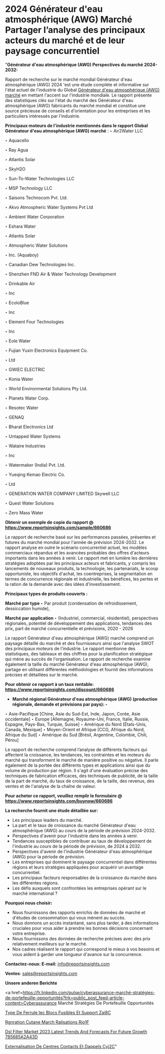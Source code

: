 # 2024 Générateur d'eau atmosphérique (AWG) Marché Partager l’analyse des principaux acteurs du marché et de leur paysage concurrentiel

"<strong>Générateur d'eau atmosphérique (AWG) Perspectives du marché 2024-2032:</strong>

Rapport de recherche sur le marché mondial Générateur d'eau atmosphérique (AWG) 2024 'est une étude complète et informative sur l'état actuel de l'industrie du Global <a href=https://www.reportsinsights.com/sample/660686>Générateur d'eau atmosphérique (AWG) marché</a> en mettant l'accent sur l'industrie mondiale. Le rapport présente des statistiques clés sur l'état du marché des Générateur d'eau atmosphérique (AWG) fabricants du marché mondial et constitue une source précieuse de conseils et d'orientation pour les entreprises et les particuliers intéressés par l'industrie.

<strong>Principaux moteurs de l'industrie mentionnés dans le rapport Global Générateur d'eau atmosphérique (AWG) marché</strong> :
‣ Air2Water LLC

‣ Aquacello

‣ Ray Agua

‣ Atlantis Solar

‣ SkyH2O

‣ Sun-To-Water Technologies LLC

‣ MSP Technology LLC

‣ Saisons Technocom Pvt. Ltd.

‣ Akvo Atmospheric Water Systems Pvt Ltd

‣ Ambient Water Corporation

‣ Eshara Water

‣ Atlantis Solar

‣ Atmospheric Water Solutions

‣ Inc. (Aquaboy)

‣ Canadian Dew Technologies Inc.

‣ Shenzhen FND Air &amp; Water Technology Development

‣ Drinkable Air

‣ Inc

‣ EcoloBlue

‣ Inc

‣ Element Four Technologies

‣ Inc

‣ Eole Water

‣ Fujian Yuxin Electronics Equipment Co.

‣ Ltd

‣ GWIEC ELECTRIC

‣  Konia Water

‣ World Environmental Solutions Pty Ltd.

‣ Planets Water Corp.

‣ Resotec Water

‣ GENAQ

‣ Bharat Electronics Ltd

‣ Untapped Water Systems

‣ Wataire Industries

‣ Inc

‣ Watermaker (India) Pvt. Ltd.

‣ Yueqing Kemao Electric Co.

‣ Ltd

‣ GENERATION WATER COMPANY LIMITED Skywell LLC

‣ Quest Water Solutions

‣ Zero Mass Water

<strong>Obtenir un exemple de copie du rapport @ <a href=https://www.reportsinsights.com/sample/660686>https://www.reportsinsights.com/sample/660686</a></strong>

Le rapport de recherche basé sur les performances passées, présentes et futures du marché mondial pour l'année de prévision 2024-2032. Le rapport analyse en outre le scénario concurrentiel actuel, les modèles commerciaux répandus et les avancées probables des offres d'acteurs importants dans les années à venir. Le rapport met en lumière les dernières stratégies adoptées par les principaux acteurs et fabricants, y compris les lancements de nouveaux produits, la technologie, les partenariats, le scoop opportuniste, les objectifs d'achat, les coentreprises, la segmentation en termes de concurrence régionale et industrielle, les bénéfices, les pertes et la ration de la demande avec des idées d'investissement.

<strong>Principaux types de produits couverts :</strong>

<strong>Marché par type </strong>
‣ Par produit (condensation de refroidissement, dessiccation humide),

<strong>Marché par application </strong>
‣ (Industriel, commercial, résidentiel), perspectives régionales, potentiel de développement des applications, tendances des prix, part de marché concurrentielle et prévisions, 2020 - 2026

Le rapport Générateur d'eau atmosphérique (AWG) marché comprend un paysage détaillé du marché et des fournisseurs ainsi que l'analyse SWOT des principaux moteurs de l'industrie. Le rapport mentionne des statistiques, des tableaux et des chiffres pour la planification stratégique qui mène au succès de l'organisation. Le rapport de recherche examine également la taille du marché Générateur d'eau atmosphérique (AWG), partage en utilisant différentes méthodologies et fournit des informations précises et détaillées sur le marché.

<strong>Pour obtenir ce rapport à un taux rentable: <a href=https://www.reportsinsights.com/discount/660686>https://www.reportsinsights.com/discount/660686</a></strong>
<ul>
  <li><strong>Marché régional Générateur d'eau atmosphérique (AWG) (production régionale, demande et prévisions par pays): -</strong></li>
</ul>
‣ Asie-Pacifique [Chine, Asie du Sud-Est, Inde, Japon, Corée, Asie occidentale]
‣ Europe [Allemagne, Royaume-Uni, France, Italie, Russie, Espagne, Pays-Bas, Turquie, Suisse]
‣ Amérique du Nord [États-Unis, Canada, Mexique]
‣ Moyen-Orient et Afrique [CCG, Afrique du Nord, Afrique du Sud]
‣ Amérique du Sud [Brésil, Argentine, Colombie, Chili, Pérou]

Le rapport de recherche comprend l’analyse de différents facteurs qui affectent la croissance, les tendances, les contraintes et les moteurs du marché qui transforment le marché de manière positive ou négative. Il parle également de la portée des différents types et applications ainsi que du volume de production par région. Il s'agit d'une évaluation précise des techniques de fabrication efficaces, des techniques de publicité, de la taille de la part de marché, du taux de croissance, de la taille, des revenus, des ventes et de l'analyse de la chaîne de valeur.

<strong>Pour acheter ce rapport, veuillez remplir le formulaire @   <a href=https://www.reportsinsights.com/buynow/660686>https://www.reportsinsights.com/buynow/660686</a></strong>

<strong>La recherche fournit une étude détaillée sur:</strong>
<ul>
  <li>Les principaux leaders du marché.</li>
  <li>La part et le taux de croissance du marché Générateur d'eau atmosphérique (AWG) au cours de la période de prévision 2024-2032.</li>
  <li>Perspectives d'avenir pour l'industrie dans les années à venir.</li>
  <li>Tendances susceptibles de contribuer au taux de développement de l'industrie au cours de la période de prévision, de 2024 à 2032.</li>
  <li>Perspectives d'avenir de l'industrie Générateur d'eau atmosphérique (AWG) pour la période de prévision.</li>
  <li>Les entreprises qui dominent le paysage concurrentiel dans différentes régions et leurs stratégies appliquées pour acquérir un avantage concurrentiel.</li>
  <li>Les principaux facteurs responsables de la croissance du marché dans les différentes régions.</li>
  <li>Les défis auxquels sont confrontées les entreprises opérant sur le marché international ?</li>
</ul>
<strong>Pourquoi nous choisir:</strong>
<ul>
  <li>Nous fournissons des rapports enrichis de données de marché et d'études de consommation qui vous mènent au succès.</li>
  <li>Nous donnons un accès instantané, sans plus tarder, à des informations cruciales pour vous aider à prendre les bonnes décisions concernant votre entreprise.</li>
  <li>Nous fournissons des données de recherche précises avec des prix relativement meilleurs sur le marché.</li>
  <li>Nos cadres réalisent le rapport qui correspond le mieux à vos besoins et vous aident à garder une longueur d'avance sur la concurrence.</li>
</ul>
<strong>Contactez-nous:
</strong><strong>E-mail:</strong> <a href=mailto:info@reportsinsights.com>info@reportsinsights.com</a>

<strong>Ventes</strong>: <a href=mailto:sales@reportsinsights.com>sales@reportsinsights.com</a>

<strong>Unsere anderen Berichte</strong>

<a href=https://fr.linkedin.com/pulse/cyberassurance-marché-stratégies-de-portefeuille-opportunités?trk=public_post_feed-article-content>Cyberassurance Marché Stratégies De Portefeuille Opportunités</a>

<a href=https://www.linkedin.com/pulse/type-de-ferrule-iec-blocs-fusibles-et-support-zai8c/>Type De Ferrule Iec Blocs Fusibles Et Support Zai8C</a>

<a href=https://www.linkedin.com/pulse/r%C3%A9g%C3%A9n%C3%A9ration-cutan%C3%A9e-march%C3%A9-r%C3%A9alisations-rjo1f/>Rgnration Cutane March Ralisations Rjo1F</a>

<a href=https://medium.com/@devikamore1785434/dsl-filter-market-2023-latest-trends-and-forecasts-for-future-growth-785685a2a43d>Dsl Filter Market 2023 Latest Trends And Forecasts For Future Growth 785685A2A43D</a>

<a href=https://www.linkedin.com/pulse/externalisation-de-centres-contacts-et-dappels-cyj2c/>Externalisation De Centres Contacts Et Dappels Cyj2C</a>"
